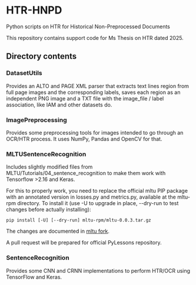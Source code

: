 # HTR-HNPD
Python scripts on HTR for Historical Non-Preprocessed Documents

This repository contains support code for Ms Thesis on HTR dated 2025.

## Directory contents

### DatasetUtils

Provides an ALTO and PAGE XML parser that extracts text lines region from
full page images and the corresponding labels, saves each region as an
independent PNG image and a TXT file with the image_file / label association,
like IAM and other datasets do.

### ImagePreprocessing

Provides some preprocessing tools for images intended to go through an
OCR/HTR process. It uses NumPy, Pandas and OpenCV for that.

### MLTUSentenceRecognition

Includes slightly modified files from MLTU/Tutorials/04_sentence_recognition
to make them work with Tensorflow >2.16 and Keras.

For this to properly work, you need to replace the official mltu PIP package
with an annotated version in losses.py and metrics.py, available at the mltu-rpm
directory. To install it (use -U to upgrade in place, --dry-run to test changes before
actually installing):

    pip install [-U] [--dry-run] mltu-rpm/mltu-0.0.3.tar.gz

The changes are documented in [mltu fork](https://github.com/RickieES/mltu/tree/feature/Keras3).

A pull request will be prepared for official PyLessons repository.

### SentenceRecognition

Provides some CNN and CRNN implementations to perform HTR/OCR
using TensorFlow and Keras.

